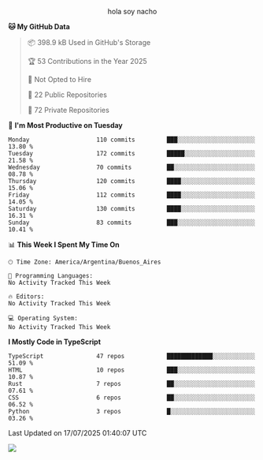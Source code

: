 <p align="center">hola soy nacho</p>

<!--START_SECTION:waka-->
**🐱 My GitHub Data** 

> 📦 398.9 kB Used in GitHub's Storage 
 > 
> 🏆 53 Contributions in the Year 2025
 > 
> 🚫 Not Opted to Hire
 > 
> 📜 22 Public Repositories 
 > 
> 🔑 72 Private Repositories 
 > 
📅 **I'm Most Productive on Tuesday** 

```text
Monday                   110 commits         ███░░░░░░░░░░░░░░░░░░░░░░   13.80 % 
Tuesday                  172 commits         █████░░░░░░░░░░░░░░░░░░░░   21.58 % 
Wednesday                70 commits          ██░░░░░░░░░░░░░░░░░░░░░░░   08.78 % 
Thursday                 120 commits         ████░░░░░░░░░░░░░░░░░░░░░   15.06 % 
Friday                   112 commits         ████░░░░░░░░░░░░░░░░░░░░░   14.05 % 
Saturday                 130 commits         ████░░░░░░░░░░░░░░░░░░░░░   16.31 % 
Sunday                   83 commits          ███░░░░░░░░░░░░░░░░░░░░░░   10.41 % 
```


📊 **This Week I Spent My Time On** 

```text
🕑︎ Time Zone: America/Argentina/Buenos_Aires

💬 Programming Languages: 
No Activity Tracked This Week

🔥 Editors: 
No Activity Tracked This Week

💻 Operating System: 
No Activity Tracked This Week
```

**I Mostly Code in TypeScript** 

```text
TypeScript               47 repos            █████████████░░░░░░░░░░░░   51.09 % 
HTML                     10 repos            ███░░░░░░░░░░░░░░░░░░░░░░   10.87 % 
Rust                     7 repos             ██░░░░░░░░░░░░░░░░░░░░░░░   07.61 % 
CSS                      6 repos             ██░░░░░░░░░░░░░░░░░░░░░░░   06.52 % 
Python                   3 repos             █░░░░░░░░░░░░░░░░░░░░░░░░   03.26 % 
```




 Last Updated on 17/07/2025 01:40:07 UTC
<!--END_SECTION:waka-->

![](http://moe-counter.es3n1n.eu/get/@nachoofg?name=nachoofg&theme=asoul&padding=7&offset=0&align=center&scale=1&pixelated=1&darkmode=auto)
